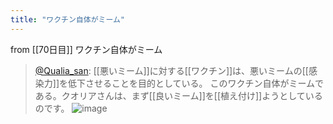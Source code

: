 ```yaml
---
title: "ワクチン自体がミーム"
---
```


from [[70日目]]
ワクチン自体がミーム
> [@Qualia_san](https://twitter.com/Qualia_san/status/1616466848077484032?s=20&t=FlK1Q7s5liwJ5nloThv3lA): [[悪いミーム]]に対する[[ワクチン]]は、悪いミームの[[感染力]]を低下させることを目的としている。
> このワクチン自体がミームである。クオリアさんは、まず[[良いミーム]]を[[植え付け]]ようとしているのです。
> ![image](https://pbs.twimg.com/media/Fm7YAcnaEAEmCpx.png)

